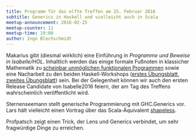 ```yaml
---
title: Programm für das elfte Treffen am 25. Februar 2016
subtitle: Generics in Haskell und vielleicht auch in Scala
meetup-announcement: 2016-02-25
meetup-counter: 11
meetup-time: 19:00
author: Ingo Blechschmidt
---
```


Makarius gibt (diesmal wirklich) eine Einführung in *Programme und Beweise in Isabelle/HOL*.
Inhaltlich werden das einige formale Fußnoten in klassicher Mathematik
zu [scheinbar unmöglichen funktionalen
Programmen](https://www.youtube.com/watch?v=F53aOAW9PBo)
sowie eine Nacharbeit zu
den beiden Haskell-Workshops ([erstes
Übungsblatt](https://curry-club-aux.github.io/haskell-workshop/uebung.pdf),
[zweites
Übungsblatt](https://curry-club-aux.github.io/haskell-workshop/uebung2.pdf))
sein. Bei der Gelegenheit können wir auch den ersten Release Candidate von
Isabelle2016 feiern, der am Tag des Treffens wahrscheinlich veröffentlicht
wird.

Sternenseemann stellt generische Programmierung mit GHC.Generics vor. Lars hält
vielleicht einen Vortrag über das Scala-Äquivalent [shapeless](https://github.com/milessabin/shapeless).

Profpatsch zeigt einen Trick, der Lens und Generics verbindet, um sehr fragwürdige Dinge zu erreichen.
